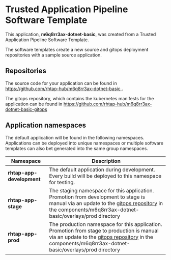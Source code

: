 # Trusted Application Pipeline Software Template

This application, **m6q8rr3ax-dotnet-basic**, was created from a Trusted Application Pipeline Software Template.

The software templates create a new source and gitops deployment repositories with a sample source application. 

## Repositories

The source code for your application can be found in [https://github.com/rhtap-hub/m6q8rr3ax-dotnet-basic ](https://github.com/rhtap-hub/m6q8rr3ax-dotnet-basic ).
 
The gitops repository, which contains the kubernetes manifests for the application can be found in 
[https://github.com/rhtap-hub/m6q8rr3ax-dotnet-basic-gitops ](https://github.com/rhtap-hub/m6q8rr3ax-dotnet-basic-gitops ) 

## Application namespaces 

The default application will be found in the following namespaces. Applications can be deployed into unique namespaces or multiple software templates can also bet generated into the same group namespaces.  

|  Namespace   |  Description   |  
| -------- | -------- |   
| **rhtap-app-development** | The default application during development. Every build will be deployed to this namespace for testing. | 
| **rhtap-app-stage** | The staging namespace for this application. Promotion from development to stage is manual via an update to the [gitops repository](https://github.com/rhtap-hub/m6q8rr3ax-dotnet-basic-gitops ) in the components/m6q8rr3ax-dotnet-basic/overlays/prod directory |  
| **rhtap-app-prod** | The production namespace for this application. Promotion from stage to production is manual via an update to the [gitops repository](https://github.com/rhtap-hub/m6q8rr3ax-dotnet-basic-gitops ) in the components/m6q8rr3ax-dotnet-basic/overlays/prod directory | 
